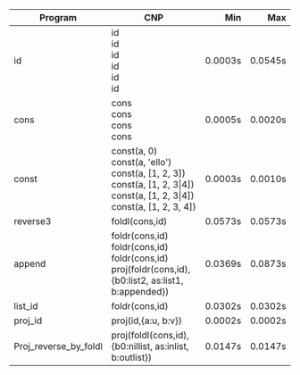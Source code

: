 Program | CNP | Min | Max
--- | --- | ---: | ---:
id | id<br/>id<br/>id<br/>id<br/>id<br/>id | 0.0003s | 0.0545s
cons | cons<br/>cons<br/>cons<br/>cons | 0.0005s | 0.0020s
const | const(a, 0)<br/>const(a, 'ello')<br/>const(a, [1, 2, 3])<br/>const(a, [1, 2, 3\|4])<br/>const(a, [1, 2, 3\|4])<br/>const(a, [1, 2, 3, 4]) | 0.0003s | 0.0010s
reverse3 | foldl(cons,id) | 0.0573s | 0.0573s
append | foldr(cons,id)<br/>foldr(cons,id)<br/>foldr(cons,id)<br/>proj(foldr(cons,id),{b0:list2, as:list1, b:appended}) | 0.0369s | 0.0873s
list_id | foldr(cons,id) | 0.0302s | 0.0302s
proj_id | proj(id,{a:u, b:v}) | 0.0002s | 0.0002s
Proj_reverse_by_foldl | proj(foldl(cons,id),{b0:nillist, as:inlist, b:outlist}) | 0.0147s | 0.0147s
